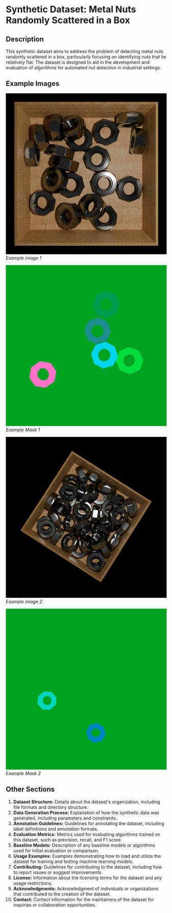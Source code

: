 # Synthetic Dataset: Metal Nuts Randomly Scattered in a Box

## Description
This synthetic dataset aims to address the problem of detecting metal nuts randomly scattered in a box, particularly focusing on identifying nuts that lie relatively flat. The dataset is designed to aid in the development and evaluation of algorithms for automated nut detection in industrial settings.

## Example Images
![Example Image 1](example_image_0550.png)
*Example image 1*

![Example Mask 1](example_mask_0550.png)
*Example Mask 1*

![Example Image 2](example_image_0100.png)
*Example image 2*

![Example Mask 2](example_mask_0100.png)
*Example Mask 2*

## Other Sections
1. **Dataset Structure:** Details about the dataset's organization, including file formats and directory structure.
2. **Data Generation Process:** Explanation of how the synthetic data was generated, including parameters and constraints.
3. **Annotation Guidelines:** Guidelines for annotating the dataset, including label definitions and annotation formats.
4. **Evaluation Metrics:** Metrics used for evaluating algorithms trained on this dataset, such as precision, recall, and F1 score.
5. **Baseline Models:** Description of any baseline models or algorithms used for initial evaluation or comparison.
6. **Usage Examples:** Examples demonstrating how to load and utilize the dataset for training and testing machine learning models.
7. **Contributing:** Guidelines for contributing to the dataset, including how to report issues or suggest improvements.
8. **License:** Information about the licensing terms for the dataset and any usage restrictions.
9. **Acknowledgments:** Acknowledgment of individuals or organizations that contributed to the creation of the dataset.
10. **Contact:** Contact information for the maintainers of the dataset for inquiries or collaboration opportunities.
